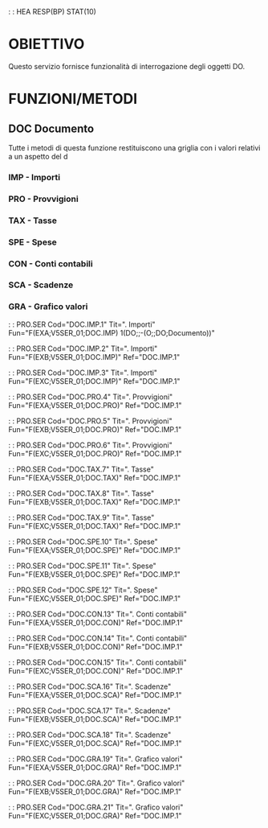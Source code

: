  :  : HEA RESP(BP) STAT(10)
# OBIETTIVO
Questo servizio fornisce funzionalità di interrogazione degli oggetti DO.

# FUNZIONI/METODI

## DOC Documento
Tutte i metodi di questa funzione restituiscono una griglia con i valori relativi a un aspetto del d
### IMP - Importi
### PRO - Provvigioni
### TAX - Tasse
### SPE - Spese
### CON - Conti contabili
### SCA - Scadenze
### GRA - Grafico valori

 :  : PRO.SER Cod="DOC.IMP.1" Tit=". Importi" Fun="F(EXA;V5SER_01;DOC.IMP) 1(DO;;-(O;;DO;Documento))"

 :  : PRO.SER Cod="DOC.IMP.2" Tit=". Importi" Fun="F(EXB;V5SER_01;DOC.IMP)" Ref="DOC.IMP.1"

 :  : PRO.SER Cod="DOC.IMP.3" Tit=". Importi" Fun="F(EXC;V5SER_01;DOC.IMP)" Ref="DOC.IMP.1"

 :  : PRO.SER Cod="DOC.PRO.4" Tit=". Provvigioni" Fun="F(EXA;V5SER_01;DOC.PRO)" Ref="DOC.IMP.1"

 :  : PRO.SER Cod="DOC.PRO.5" Tit=". Provvigioni" Fun="F(EXB;V5SER_01;DOC.PRO)" Ref="DOC.IMP.1"

 :  : PRO.SER Cod="DOC.PRO.6" Tit=". Provvigioni" Fun="F(EXC;V5SER_01;DOC.PRO)" Ref="DOC.IMP.1"

 :  : PRO.SER Cod="DOC.TAX.7" Tit=". Tasse" Fun="F(EXA;V5SER_01;DOC.TAX)" Ref="DOC.IMP.1"

 :  : PRO.SER Cod="DOC.TAX.8" Tit=". Tasse" Fun="F(EXB;V5SER_01;DOC.TAX)" Ref="DOC.IMP.1"

 :  : PRO.SER Cod="DOC.TAX.9" Tit=". Tasse" Fun="F(EXC;V5SER_01;DOC.TAX)" Ref="DOC.IMP.1"

 :  : PRO.SER Cod="DOC.SPE.10" Tit=". Spese" Fun="F(EXA;V5SER_01;DOC.SPE)" Ref="DOC.IMP.1"

 :  : PRO.SER Cod="DOC.SPE.11" Tit=". Spese" Fun="F(EXB;V5SER_01;DOC.SPE)" Ref="DOC.IMP.1"

 :  : PRO.SER Cod="DOC.SPE.12" Tit=". Spese" Fun="F(EXC;V5SER_01;DOC.SPE)" Ref="DOC.IMP.1"

 :  : PRO.SER Cod="DOC.CON.13" Tit=". Conti contabili" Fun="F(EXA;V5SER_01;DOC.CON)" Ref="DOC.IMP.1"

 :  : PRO.SER Cod="DOC.CON.14" Tit=". Conti contabili" Fun="F(EXB;V5SER_01;DOC.CON)" Ref="DOC.IMP.1"

 :  : PRO.SER Cod="DOC.CON.15" Tit=". Conti contabili" Fun="F(EXC;V5SER_01;DOC.CON)" Ref="DOC.IMP.1"

 :  : PRO.SER Cod="DOC.SCA.16" Tit=". Scadenze" Fun="F(EXA;V5SER_01;DOC.SCA)" Ref="DOC.IMP.1"

 :  : PRO.SER Cod="DOC.SCA.17" Tit=". Scadenze" Fun="F(EXB;V5SER_01;DOC.SCA)" Ref="DOC.IMP.1"

 :  : PRO.SER Cod="DOC.SCA.18" Tit=". Scadenze" Fun="F(EXC;V5SER_01;DOC.SCA)" Ref="DOC.IMP.1"

 :  : PRO.SER Cod="DOC.GRA.19" Tit=". Grafico valori" Fun="F(EXA;V5SER_01;DOC.GRA)" Ref="DOC.IMP.1"

 :  : PRO.SER Cod="DOC.GRA.20" Tit=". Grafico valori" Fun="F(EXB;V5SER_01;DOC.GRA)" Ref="DOC.IMP.1"

 :  : PRO.SER Cod="DOC.GRA.21" Tit=". Grafico valori" Fun="F(EXC;V5SER_01;DOC.GRA)" Ref="DOC.IMP.1"


